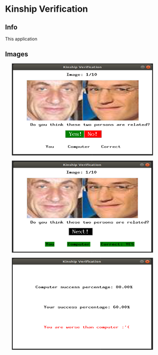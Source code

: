 # Kinship Verification

## Info
This application

## Images
<p align="center">
  <img width="460" height="300" src="https://github.com/galiuskas24/ML-Kinship-Verification/blob/master/kinship_verification/images/img1.png" title="Start">
</p>

<p align="center">
  <img width="460" height="300" src="https://github.com/galiuskas24/ML-Kinship-Verification/blob/master/kinship_verification/images/img2.png" title="Answer">
</p>


<p align="center">
  <img width="460" height="300" src="https://github.com/galiuskas24/ML-Kinship-Verification/blob/master/kinship_verification/images/img3.png" title="End">
</p>
